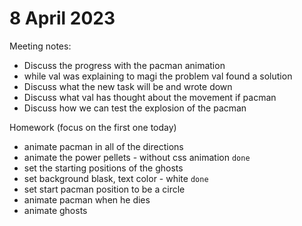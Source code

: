 # 8 April 2023
Meeting notes:
  * Discuss the progress with the pacman animation
   * while val was explaining to magi the problem val found a solution
  * Discuss what the new task will be and wrote down
  * Discuss what val has thought about the movement if pacman 
  * Discuss how we can test the explosion of the pacman

Homework (focus on the first one today)
  * animate pacman in all of the directions 
  * animate the power pellets - without css animation `done`
  * set the starting positions of the ghosts 
  * set background blask, text color - white `done`
  * set start pacman position to be a circle 
  * animate pacman when he dies
  * animate ghosts


